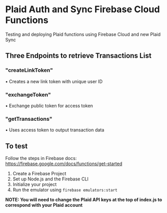 # Plaid Auth and Sync Firebase Cloud Functions
Testing and deploying Plaid functions using Firebase Cloud and new Plaid Sync

## Three Endpoints to retrieve Transactions List

### "createLinkToken"
• Creates a new link token with unique user ID

### "exchangeToken"
• Exchange public token for access token

### "getTransactions"
• Uses access token to output transaction data


## To test

Follow the steps in Firebase docs:
https://firebase.google.com/docs/functions/get-started

1. Create a Firebase Project
2. Set up Node.js and the Firebase CLI
3. Initialize your project
4. Run the emulator using ```firebase emulators:start```

**NOTE: You will need to change the Plaid API keys at the top of index.js to correspond with your Plaid account**
